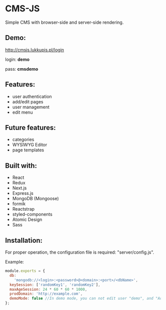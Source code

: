 # CMS-JS
Simple CMS with browser-side and server-side rendering.

## Demo:
http://cmsjs.lukkupis.pl/login

login: **demo**

pass: **cmsdemo**

## Features:
- user authentication
- add/edit pages
- user management
- edit menu

## Future features:
- categories
- WYSIWYG Editor
- page templates

## Built with:
- React
- Redux
- Next.js
- Express.js
- MongoDB (Mongoose)
- formik
- Reactstrap
- styled-components
- Atomic Design
- Sass

## Installation:

For proper operation, the configuration file is required: "server/config.js". 

Example:

```js
module.exports = {
  db:
    'mongodb://<login>:<password>@<domain>:<port>/<dbName>',
  keySession: ['randomKey1', 'randomKey2'],
  maxAgeSession: 24 * 60 * 60 * 1000,
  prodDomain: 'http://example.com',
  demoMode: false //In demo mode, you can not edit user "demo", and "Admin" page is visible in the menu.
};
```
